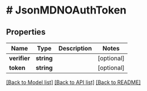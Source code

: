 # # JsonMDNOAuthToken

## Properties

Name | Type | Description | Notes
------------ | ------------- | ------------- | -------------
**verifier** | **string** |  | [optional]
**token** | **string** |  | [optional]

[[Back to Model list]](../../README.md#models) [[Back to API list]](../../README.md#endpoints) [[Back to README]](../../README.md)
